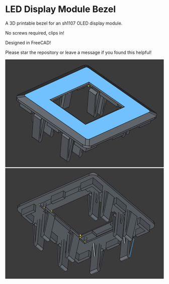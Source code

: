 # LED Display Module Bezel
A 3D printable bezel for an sh1107 OLED display module.

No screws required, clips in!

Designed in FreeCAD!

Please star the repository or leave a message if you found this helpful!

![image](sh1107_bezel_v1_1.png)
![image](sh1107_bezel_v1_2.png)
